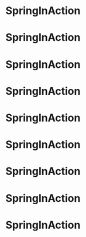 # SpringInAction
# SpringInAction
# SpringInAction
# SpringInAction
# SpringInAction
# SpringInAction
# SpringInAction
# SpringInAction
# SpringInAction
